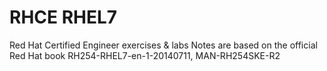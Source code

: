 # RHCE RHEL7
Red Hat Certified Engineer exercises &amp; labs
Notes are based on the official Red Hat book RH254-RHEL7-en-1-20140711, MAN-RH254SKE-R2